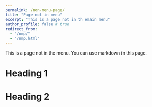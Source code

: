 ```yaml
---
permalink: /non-menu-page/
title: "Page not in menu"
excerpt: "This is a page not in th emain menu"
author_profile: false # true
redirect_from: 
  - "/nmp/"
  - "/nmp.html"
---
```


This is a page not in the menu. You can use markdown in this page.

Heading 1
======

Heading 2
======
